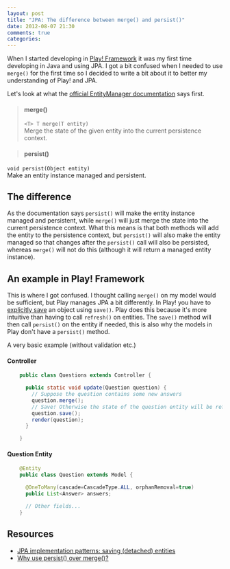 ```yaml
---
layout: post
title: "JPA: The difference between merge() and persist()"
date: 2012-08-07 21:30
comments: true
categories: 
---
```


When I started developing in [Play! Framework](http://www.playframework.org/)
it was my first time developing in Java and using JPA. I got a bit confused when 
I needed to use `merge()` for the first time so I decided to write a 
bit about it to better my understanding of Play! and JPA.


Let's look at what the 
[official EntityManager documentation](http://docs.oracle.com/javaee/5/api/javax/persistence/EntityManager.html) 
says first.

> #### merge()
> `<T> T merge(T entity)`  
> Merge the state of the given entity into the current persistence context.

> #### persist()  
`void persist(Object entity)`  
Make an entity instance managed and persistent.


## The difference
As the documentation says `persist()` will make the entity instance managed and 
persistent, while `merge()` will just merge the state into the current 
persistence context. What this means is that both methods will add the entity 
to the persistence context, but `persist()` will also make the entity managed 
so that changes after the `persist()` call will also be persisted, whereas 
`merge()` will not do this (although it will return a managed entity instance).

## An example in Play! Framework
This is where I got confused. I thought calling `merge()` on my model would be 
sufficient, but Play manages JPA a bit differently. In Play! you have to 
[explicitly save](http://www.playframework.org/documentation/1.2.4/jpa#save) an 
object using `save()`. Play does this because it's more intuitive than having 
to call `refresh()` on entities. The `save()` method will then call `persist()` 
on the entity if needed, this is also why the models in Play don't have a 
`persist()` method.

A very basic example (without validation etc.)

#### Controller  

``` java
    public class Questions extends Controller {

      public static void update(Question question) {
        // Suppose the question contains some new answers
        question.merge();
        // Save! Otherwise the state of the question entity will be refreshed!
        question.save();  
        render(question);
      }

    }
```

#### Question Entity
    
``` java
    @Entity
    public class Question extends Model {

      @OneToMany(cascade=CascadeType.ALL, orphanRemoval=true)
      public List<Answer> answers;

      // Other fields...
    }
```


## Resources
* [JPA implementation patterns: saving (detached) entities](http://blog.xebia.com/2009/03/23/jpa-implementation-patterns-saving-detached-entities/)
* [Why use persist() over merge()?](http://stackoverflow.com/questions/1069992/jpa-entitymanager-why-use-persist-over-merge)
